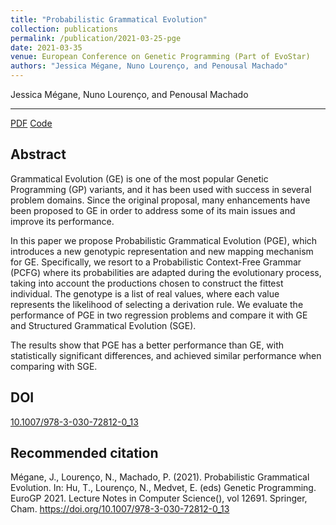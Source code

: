 ```yaml
---
title: "Probabilistic Grammatical Evolution"
collection: publications
permalink: /publication/2021-03-25-pge
date: 2021-03-35
venue: European Conference on Genetic Programming (Part of EvoStar)
authors: "Jessica Mégane, Nuno Lourenço, and Penousal Machado"
---
```

Jessica Mégane, Nuno Lourenço, and Penousal Machado

---

[PDF](https://jessicamegane.pt/files/eurogp_pge.pdf)  [Code](https://github.com/jessicamegane/pge/)

Abstract
---
Grammatical Evolution (GE) is one of the most popular Genetic Programming (GP) variants, and it has been used with success in several problem domains. Since the original proposal, many enhancements have been proposed to GE in order to address some of its main issues and improve its performance.

In this paper we propose Probabilistic Grammatical Evolution (PGE), which introduces a new genotypic representation and new mapping mechanism for GE. Specifically, we resort to a Probabilistic Context-Free Grammar (PCFG) where its probabilities are adapted during the evolutionary process, taking into account the productions chosen to construct the fittest individual. The genotype is a list of real values, where each value represents the likelihood of selecting a derivation rule. We evaluate the performance of PGE in two regression problems and compare it with GE and Structured Grammatical Evolution (SGE).

The results show that PGE has a better performance than GE, with statistically significant differences, and achieved similar performance when comparing with SGE.


DOI
---
[10.1007/978-3-030-72812-0_13](https://link.springer.com/chapter/10.1007/978-3-030-72812-0_13)

Recommended citation
---
Mégane, J., Lourenço, N., Machado, P. (2021). Probabilistic Grammatical Evolution. In: Hu, T., Lourenço, N., Medvet, E. (eds) Genetic Programming. EuroGP 2021. Lecture Notes in Computer Science(), vol 12691. Springer, Cham. https://doi.org/10.1007/978-3-030-72812-0_13